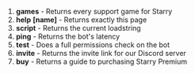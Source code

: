 1. **games** - Returns every support game for Starry
2. **help** __[name]__ - Returns exactly this page
3. **script** - Returns the current loadstring
4. **ping** - Returns the bot's latency
5. **test** - Does a full permissions check on the bot
6. **invite**  - Returns the invite link for our Discord server
7. **buy** - Returns a guide to purchasing Starry Premium
